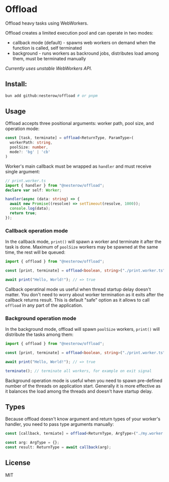 # Offload

Offload heavy tasks using WebWorkers.

Offload creates a limited execution pool and can operate in two modes:
- callback mode (default) - spawns web workers on demand when the function is called, self terminated
- background - runs workers as backround jobs, distributes load among them, must be terminated manually


*Currently uses unstable WebWorkers API.*

## Install:

```bash
bun add github:nesterow/offload # or pnpm
```

## Usage

Offload accepts three positional arguments: worker path, pool size, and operation mode:

```typescript
const [task, terminate] = offload<ReturnType, ParamType>(
  workerPath: string,
  poolSize: number,
  mode?: 'bg' | 'cb'
)
```


Worker's main callback must be wrapped as `handler` and must receive single argument:

```typescript
// print.worker.ts
import { handler } from "@nesterow/offload";
declare var self: Worker;

handler(async (data: string) => {
  await new Promise((resolve) => setTimeout(resolve, 1000));
  console.log(data);
  return true;
});
```

### Callback operation mode

In the callback mode, `print()` will spawn a worker and terminate it after the task is done.
Maximum of `poolSize` workers may be spawned at the same time, the rest will be queued:

```typescript
import { offload } from "@nesterow/offload";

const [print, terminate] = offload<boolean, string>("./print.worker.ts", 5);

await print("Hello, World!"); // => true
```

Callback operatinal mode us useful when thread startup delay doesn't matter.
You don't need to worry about worker termination as it exits after the callback returns result.
This is default "safe" option as it allows to call `offload` in any part of the application.

### Background operation mode

In the background mode, offload will spawn `poolSize` workers, `print()` will distribute the tasks among them:

```typescript
import { offload } from "@nesterow/offload";

const [print, terminate] = offload<boolean, string>("./print.worker.ts", 5, 'bg');

await print("Hello, World!"); // => true

terminate(); // terminate all workers, for example on exit signal
```

Background operation mode is useful when you need to spawn pre-defined number of the threads on application start.
Generally it is more effective as it balances the load among the threads and doesn't have startup delay.

## Types

Because offload doesn't know argument and return types of your worker's handler, you need to pass type arguments manually:

```typescript
const [callback, termiate] = offload<ReturnType, ArgType>("./my.worker.ts", 1);

const arg: ArgType = {};
const result: ReturnType = await callback(arg);
```

## License

MIT
